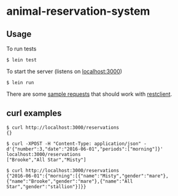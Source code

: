 # animal-reservation-system

## Usage

To run tests
```
$ lein test
```

To start the server (listens on [localhost:3000](http://localhost:3000))
```
$ lein run
```

There are some [sample requests](doc/requests.txt) that should work with [restclient](https://github.com/pashky/restclient.el).

## curl examples
```
$ curl http://localhost:3000/reservations
{}

$ curl -XPOST -H "Content-Type: application/json" -d'{"number":3,"date":"2016-06-01","periods":["morning"]}' localhost:3000/reservations
["Brooke","All Star","Misty"]

$ curl http://localhost:3000/reservations
{"2016-06-01":{"morning":[{"name":"Misty","gender":"mare"},{"name":"Brooke","gender":"mare"},{"name":"All Star","gender":"stallion"}]}}
```
